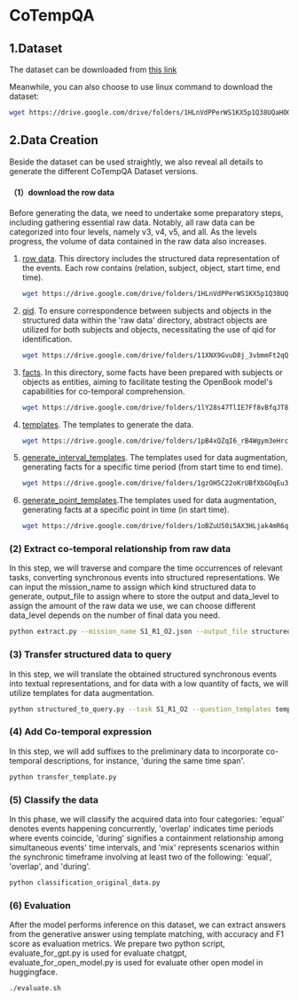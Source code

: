 # CoTempQA

## 1.Dataset

The dataset can be downloaded from [this link](https://drive.google.com/drive/folders/1HLnVdPPerWS1KX5p1Q38UQaHOGidsf5X?usp=drive_link)

Meanwhile, you can also choose to use linux command to download the dataset:

```bash
wget https://drive.google.com/drive/folders/1HLnVdPPerWS1KX5p1Q38UQaHOGidsf5X?usp=drive_link
```

## 2.Data Creation

Beside the dataset can be used straightly, we also reveal all details to generate the different CoTempQA Dataset versions.

#### （1）download the row data

Before generating the data, we need to undertake some preparatory steps, including gathering essential raw data. Notably, all raw data can be categorized into four levels, namely v3, v4, v5, and all. As the levels progress, the volume of data contained in the raw data also increases.

1. [row data](https://drive.google.com/drive/folders/1HLnVdPPerWS1KX5p1Q38UQaHOGidsf5X?usp=sharing). This directory includes the structured data representation of the events. Each row contains (relation, subject, object, start time, end time). 

   ```bash
   wget https://drive.google.com/drive/folders/1HLnVdPPerWS1KX5p1Q38UQaHOGidsf5X?usp=sharing
   ```

2. [qid](https://drive.google.com/drive/folders/1doUX0CK_zT001dn16nhftT-QQ6SzDEUD?usp=drive_link). To ensure correspondence between subjects and objects in the structured data within the 'raw data' directory, abstract objects are utilized for both subjects and objects, necessitating the use of qid for identification.

   ```bash
   wget https://drive.google.com/drive/folders/11XNX9GvuD8j_3vbmmFt2qQUPXs4qqFx6?usp=drive_link
   ```

3. [facts](https://drive.google.com/drive/folders/1HLnVdPPerWS1KX5p1Q38UQaHOGidsf5X?usp=drive_link). In this directory, some facts have been prepared with subjects or objects as entities, aiming to facilitate testing the OpenBook model's capabilities for co-temporal comprehension.

   ```bash
   wget https://drive.google.com/drive/folders/1lY28s47TlIE7Ff8vBfqJT8vTmWB-jAgY?usp=drive_link
   ```

4. [templates](https://drive.google.com/drive/folders/1pB4xQZqI6_rB4Wgym3eHrcGNbf6IQsC-?usp=drive_link). The templates to generate the data.

   ```bash
   wget https://drive.google.com/drive/folders/1pB4xQZqI6_rB4Wgym3eHrcGNbf6IQsC-?usp=drive_link
   ```

5. [generate_interval_templates](https://drive.google.com/drive/folders/1gzOH5C22oKrUBfXbGOqEu3uVRkjSglxT?usp=drive_link). The templates used for data augmentation, generating facts for a specific time period (from start time to end time).

   ```bash
   wget https://drive.google.com/drive/folders/1gzOH5C22oKrUBfXbGOqEu3uVRkjSglxT?usp=drive_link
   ```

6. [generate_point_templates](https://drive.google.com/drive/folders/1oBZuU50i5AX3HLjak4mR6qIJssM8uh7y?usp=drive_link).The templates used for data augmentation, generating facts at a specific point in time (in start time).

   ```bash
   wget https://drive.google.com/drive/folders/1oBZuU50i5AX3HLjak4mR6qIJssM8uh7y?usp=drive_link
   ```

### (2) Extract co-temporal relationship from raw data

In this step, we will traverse and compare the time occurrences of relevant tasks, converting synchronous events into structured representations. We can input the mission_name to assign which kind structured data to generate, output_file to assign where to store the output and data_level to assign the amount of the raw data we use, we can choose different data_level depends on the number of final data you need.

```bash
python extract.py --mission_name S1_R1_O2.json --output_file structured_data --data_level all
```

### (3) Transfer structured data to query

In this step, we will translate the obtained structured synchronous events into textual representations, and for data with a low quantity of facts, we will utilize templates for data augmentation. 

```bash
python structured_to_query.py --task S1_R1_O2 --question_templates templates\level_4.csv --data_level all --output_path data_without_temporal_expression
```

### (4) Add Co-temporal expression

In this step, we will add suffixes to the preliminary data to incorporate co-temporal descriptions, for instance, 'during the same time span'.

```bash
python transfer_template.py
```

### (5) Classify the data

In this phase, we will classify the acquired data into four categories: 'equal' denotes events happening concurrently, 'overlap' indicates time periods where events coincide, 'during' signifies a containment relationship among simultaneous events' time intervals, and 'mix' represents scenarios within the synchronic timeframe involving at least two of the following: 'equal', 'overlap', and 'during'.

```bash
python classification_original_data.py
```

### (6) Evaluation

After the model performs inference on this dataset, we can extract answers from the generative answer using template matching, with accuracy and F1 score as evaluation metrics. We prepare two python script, evaluate_for_gpt.py is used for evaluate chatgpt, evaluate_for_open_model.py is used for evaluate other open model in huggingface. 

```bash
./evaluate.sh
```

